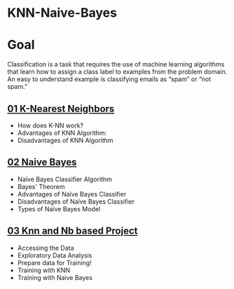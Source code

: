 # KNN-Naive-Bayes
# Goal

Classification is a task that requires the use of machine learning algorithms that learn how to assign a class label to examples from the problem domain. An easy to understand example is classifying emails as “spam” or “not spam.”

## [01 K-Nearest Neighbors](02_K-Nearest%20Neighbour%20(KNN))

- How does K-NN work?
- Advantages of KNN Algorithm:
- Disadvantages of KNN Algorithm

## [02 Naive Bayes](03_Naive%20Bayes)

- Naïve Bayes Classifier Algorithm
- Bayes' Theorem
- Advantages of Naïve Bayes Classifier
- Disadvantages of Naïve Bayes Classifier
- Types of Naïve Bayes Model

##  [03 Knn and Nb based Project](04_Knn_Nb_Project) 

- Accessing the Data
- Exploratory Data Analysis
- Prepare data for Training!
- Training with KNN
- Training with Naive Bayes

